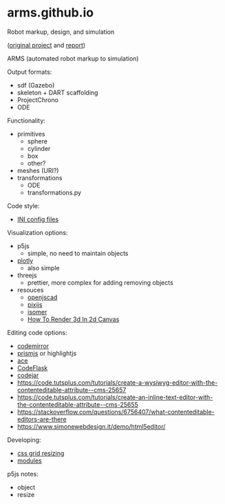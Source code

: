 # arms.github.io

Robot markup, design, and simulation

([original project](https://github.com/DillonFlohr/ARMS) and [report](https://compusciencing.github.io/report-arms.html))

ARMS (automated robot markup to simulation)

Output formats:

- sdf (Gazebo)
- skeleton + DART scaffolding
- ProjectChrono
- ODE

Functionality:

- primitives
  - sphere
  - cylinder
  - box
  - other?
- meshes (URI?)
- transformations
  - ODE
  - transformations.py

Code style:

- [INI config files](https://en.wikipedia.org/wiki/INI_file)

Visualization options:

- p5js
  - simple, no need to maintain objects
- [plotly](https://github.com/plotly/plotly.js/)
  - also simple
- threejs
  - prettier, more complex for adding removing objects
- resouces
  - [openjscad](https://openjscad.org/)
  - [pixijs](https://www.pixijs.com/)
  - [isomer](https://jdan.github.io/isomer/)
  - [How To Render 3d In 2d Canvas](https://www.basedesign.com/blog/how-to-render-3d-in-2d-canvas)

Editing code options:

- [codemirror](https://codemirror.net/)
- [prismjs](https://prismjs.com/) or highlightjs
- [ace](https://github.com/ajaxorg/ace)
- [CodeFlask](https://github.com/kazzkiq/CodeFlask)
- [codejar](https://github.com/antonmedv/codejar)
- https://code.tutsplus.com/tutorials/create-a-wysiwyg-editor-with-the-contenteditable-attribute--cms-25657
- https://code.tutsplus.com/tutorials/create-an-inline-text-editor-with-the-contenteditable-attribute--cms-25655
- https://stackoverflow.com/questions/6756407/what-contenteditable-editors-are-there
- https://www.simonewebdesign.it/demo/html5editor/

Developing:

- [css grid resizing](https://stackoverflow.com/questions/46044589/dynamically-resize-columns-in-css-grid-layout-with-mouse)
- [modules](https://developer.mozilla.org/en-US/docs/Web/JavaScript/Guide/Modules)

p5js notes:

- object
- resize
